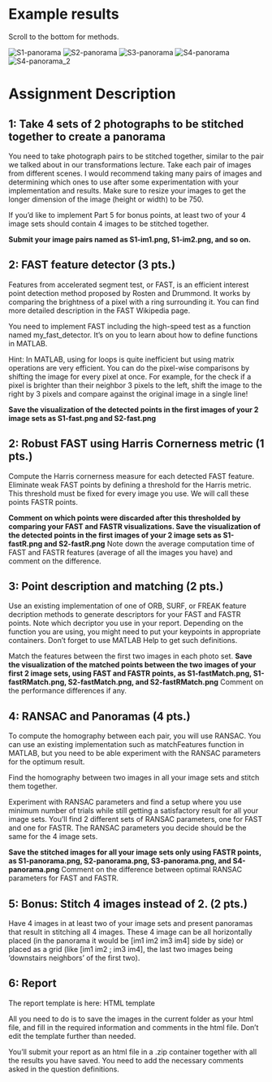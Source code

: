 # Example results

Scroll to the bottom for methods.

![S1-panorama](https://github.com/JaredTweed/MATLAB/assets/59375645/a6bd34bd-293b-4f25-8612-b27600fea883)
![S2-panorama](https://github.com/JaredTweed/MATLAB/assets/59375645/c30fc7c0-7c0b-4849-a18c-12c4369d171b)
![S3-panorama](https://github.com/JaredTweed/MATLAB/assets/59375645/73fcbaf0-a2e2-4577-a6f1-519a4c749058)
![S4-panorama](https://github.com/JaredTweed/MATLAB/assets/59375645/61f2c461-0e17-4ee0-94ed-c5a7d49a69d7)
![S4-panorama_2](https://github.com/JaredTweed/MATLAB/assets/59375645/5342ebb5-87d8-478d-b7aa-071af7d6ff2a)

# Assignment Description

## 1: Take 4 sets of 2 photographs to be stitched together to create a panorama
You need to take photograph pairs to be stitched together, similar to the pair we talked about in our transformations lecture. Take each pair of images from different scenes. I would recommend taking many pairs of images and determining which ones to use after some experimentation with your implementation and results. Make sure to resize your images to get the longer dimension of the image (height or width) to be 750.

If you’d like to implement Part 5 for bonus points, at least two of your 4 image sets should contain 4 images to be stitched together.

**Submit your image pairs named as S1-im1.png, S1-im2.png, and so on.**

## 2: FAST feature detector (3 pts.)
Features from accelerated segment test, or FAST, is an efficient interest point detection method proposed by Rosten and Drummond. It works by comparing the brightness of a pixel with a ring surrounding it. You can find more detailed description in the FAST Wikipedia page.

You need to implement FAST including the high-speed test as a function named my_fast_detector. It’s on you to learn about how to define functions in MATLAB.

Hint: In MATLAB, using for loops is quite inefficient but using matrix operations are very efficient. You can do the pixel-wise comparisons by shifting the image for every pixel at once. For example, for the check if a pixel is brighter than their neighbor 3 pixels to the left, shift the image to the right by 3 pixels and compare against the original image in a single line!

**Save the visualization of the detected points in the first images of your 2 image sets as S1-fast.png and S2-fast.png**

## 2: Robust FAST using Harris Cornerness metric (1 pts.)
Compute the Harris cornerness measure for each detected FAST feature. Eliminate weak FAST points by defining a threshold for the Harris metric. This threshold must be fixed for every image you use. We will call these points FASTR points.

**Comment on which points were discarded after this thresholded by comparing your FAST and FASTR visualizations. Save the visualization of the detected points in the first images of your 2 image sets as S1-fastR.png and S2-fastR.png** Note down the average computation time of FAST and FASTR features (average of all the images you have) and comment on the difference.

## 3: Point description and matching (2 pts.)
Use an existing implementation of one of ORB, SURF, or FREAK feature decription methods to generate descriptors for your FAST and FASTR points. Note which decriptor you use in your report. Depending on the function you are using, you might need to put your keypoints in appropriate containers. Don’t forget to use MATLAB Help to get such definitions.

Match the features between the first two images in each photo set. **Save the visualization of the matched points between the two images of your first 2 image sets, using FAST and FASTR points, as S1-fastMatch.png, S1-fastRMatch.png, S2-fastMatch.png, and S2-fastRMatch.png** Comment on the performance differences if any.

## 4: RANSAC and Panoramas (4 pts.)
To compute the homography between each pair, you will use RANSAC. You can use an existing implementation such as matchFeatures function in MATLAB, but you need to be able experiment with the RANSAC parameters for the optimum result.

Find the homography between two images in all your image sets and stitch them together.

Experiment with RANSAC parameters and find a setup where you use minimum number of trials while still getting a satisfactory result for all your image sets. You’ll find 2 different sets of RANSAC parameters, one for FAST and one for FASTR. The RANSAC parameters you decide should be the same for the 4 image sets.

**Save the stitched images for all your image sets only using FASTR points, as S1-panorama.png, S2-panorama.png, S3-panorama.png, and S4-panorama.png** Comment on the difference between optimal RANSAC parameters for FAST and FASTR.

## 5: Bonus: Stitch 4 images instead of 2. (2 pts.)
Have 4 images in at least two of your image sets and present panoramas that result in stitching all 4 images. These 4 image can be all horizontally placed (in the panorama it would be [im1 im2 im3 im4] side by side) or placed as a grid (like [im1 im2 ; im3 im4], the last two images being ‘downstairs neighbors’ of the first two).

## 6: Report
The report template is here: HTML template

All you need to do is to save the images in the current folder as your html file, and fill in the required information and comments in the html file. Don’t edit the template further than needed.

You’ll submit your report as an html file in a .zip container together with all the results you have saved. You need to add the necessary comments asked in the question definitions.
